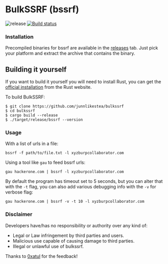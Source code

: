 # BulkSSRF (bssrf)
![release](https://github.com/junnlikestea/bulkssrf/workflows/release/badge.svg)
[![Build status](https://github.com/junnlikestea/bulkssrf/workflows/Continuous%20integration/badge.svg)](https://github.com/junnlikestea/bulkssrf/actions)

### Installation
Precompiled binaries for bssrf are available in the [releases](https://github.com/junnlikestea/bulkssrf/releases) tab. Just pick your platform and extract the archive that contains the binary.

## Building it yourself 
If you want to build it yourself you will need to install Rust, you can get the [official installation](https://www.rust-lang.org/tools/install) from the Rust website.

To build BulkSSRF:
```
$ git clone https://github.com/junnlikestea/bulkssrf
$ cd bulkssrf
$ cargo build --release
$ ./target/release/bssrf --version
```

### Usage
With a list of urls in a file:
```
bssrf -f path/to/file.txt -l xyzburpcollaborator.com
```

Using a tool like `gau` to feed bssrf urls:
```
gau hackerone.com | bssrf -l xyzburpcollaborator.com
```

By default the program has timeout set to 5 seconds, but you can alter that with the `-t` flag, you can also add various debugging
info with the `-v` for verbose flag:
```
gau hackerone.com | bssrf -v -t 10 -l xyzburpcollaborator.com 
```

### Disclaimer
Developers have/has no responsibility or authority over any kind of:
* Legal or Law infringement by third parties and users.
* Malicious use capable of causing damage to third parties.
* Illegal or unlawful use of bulkssrf.

Thanks to [0xatul](https://twitter.com/atul_hax) for the feedback!
